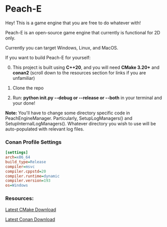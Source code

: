 # Peach-E
Hey! This is a game engine that you are free to do whatever with!

Peach-E is an open-source game engine that currently is functional for 2D only. 

Currently you can target Windows, Linux, and MacOS.



If you want to build Peach-E for yourself:

0. This project is built using __C++20__, and you will need __CMake 3.20+__ and __conan2__ (scroll down to the resources section for links if you are unfamiliar)

1. Clone the repo

2. Run: __python init.py --debug or --release or --both__ in your terminal and your done!

__Note:__ You'll have to change some directory specific code in PeachEngineManager. Particularly, SetupLogManagers() and SetupInternalLogManagers(). Whatever directory you wish to use will be auto-populated with relevant log files.

### Conan Profile Settings

```ini
[settings]
arch=x86_64
build_type=Release
compiler=msvc
compiler.cppstd=20
compiler.runtime=dynamic
compiler.version=193
os=Windows
```

### Resources:

[Latest CMake Download](https://cmake.org/download/)

[Latest Conan Download](https://conan.io/downloads)